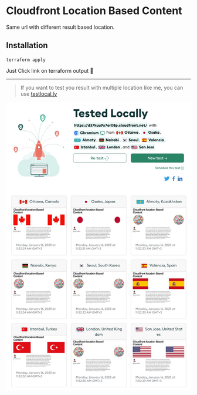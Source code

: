 # Cloudfront Location Based Content

Same url with different result based location.

## Installation

```
terraform apply
```

Just Click link on terraform output :tada:

--- 
> If you want to test you result with multiple location like me, you can use [testlocal.ly](https://testlocal.ly)

![result][1]


[1]: img/result.jpeg
